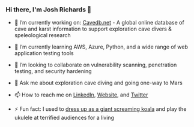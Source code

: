 ### Hi there, I'm Josh Richards 👋

- 🔭 I’m currently working on: 
[Cavedb.net](https://cavedb.net/) - A global online database of cave and karst information to support exploration cave divers & speleological research

- 🌱 I’m currently learning AWS, Azure, Python, and a wide range of web application testing tools
- 👯 I’m looking to collaborate on vulnerability scanning, penetration testing, and security hardening
- 💬 Ask me about exploration cave diving and going one-way to Mars
- 📫 How to reach me on [LinkedIn](https://www.linkedin.com/in/joshrichardsspace/), [Website](https://www.joshrichards.com.au), and [Twitter](https://twitter.com/Mighty_Ginge)
- ⚡ Fun fact: I used to [dress up as a giant screaming koala](https://www.youtube.com/watch?v=be5PVIlphCw) and play the ukulele at terrified audiences for a living
